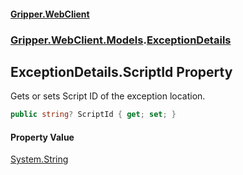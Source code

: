 #### [Gripper.WebClient](index 'index')
### [Gripper.WebClient.Models](Gripper_WebClient_Models 'Gripper.WebClient.Models').[ExceptionDetails](Gripper_WebClient_Models_ExceptionDetails 'Gripper.WebClient.Models.ExceptionDetails')
## ExceptionDetails.ScriptId Property
Gets or sets Script ID of the exception location.  
```csharp
public string? ScriptId { get; set; }
```
#### Property Value
[System.String](https://docs.microsoft.com/en-us/dotnet/api/System.String 'System.String')

